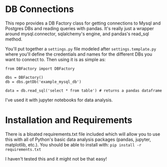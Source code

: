 # DB Connections
This repo provides a DB Factory class for getting connections to Mysql and Postgres DBs and reading queries with pandas. It's really
just a wrapper around mysql.connector, sqlalchemy's engine, and pandas's read_sql method.

You'll put together a `settings.py` file modeled after `settings.template.py` where you'll define the credentials and 
names for the different DBs you want to connect to. Then using it is as simple as:

```
from DBFactory import DBFactory

dbs = DBFactory()
db = dbs.getDb('example_mysql_db')

data = db.read_sql('select * from table') # returns a pandas dataframe
```

I've used it with jupyter notebooks for data analysis.

# Installation and Requirements
There is a bloated requirements.txt file included which will allow you to use this with all of Python's basic data
analysis packages (pandas, jupyter, matplotlib, etc.). You should be able to install with:
`pip install -r requirements.txt`

I haven't tested this and it might not be that easy!
